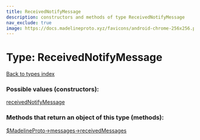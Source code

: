 ```yaml
---
title: ReceivedNotifyMessage
description: constructors and methods of type ReceivedNotifyMessage
nav_exclude: true
image: https://docs.madelineproto.xyz/favicons/android-chrome-256x256.png
---
```

# Type: ReceivedNotifyMessage
[Back to types index](index.html)



### Possible values (constructors):

[receivedNotifyMessage](/API_docs/constructors/receivedNotifyMessage.html)  



### Methods that return an object of this type (methods):

[$MadelineProto->messages->receivedMessages](/API_docs/methods/messages.receivedMessages.html)  



